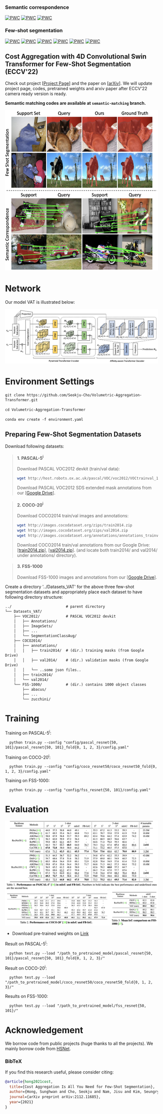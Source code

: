 ### Semantic correspondence
[![PWC](https://img.shields.io/endpoint.svg?url=https://paperswithcode.com/badge/cost-aggregation-is-all-you-need-for-few-shot/semantic-correspondence-on-spair-71k)](https://paperswithcode.com/sota/semantic-correspondence-on-spair-71k?p=cost-aggregation-is-all-you-need-for-few-shot)
[![PWC](https://img.shields.io/endpoint.svg?url=https://paperswithcode.com/badge/cost-aggregation-is-all-you-need-for-few-shot/semantic-correspondence-on-pf-willow)](https://paperswithcode.com/sota/semantic-correspondence-on-pf-willow?p=cost-aggregation-is-all-you-need-for-few-shot)
[![PWC](https://img.shields.io/endpoint.svg?url=https://paperswithcode.com/badge/cost-aggregation-is-all-you-need-for-few-shot/semantic-correspondence-on-pf-pascal)](https://paperswithcode.com/sota/semantic-correspondence-on-pf-pascal?p=cost-aggregation-is-all-you-need-for-few-shot)
### Few-shot segmentation
[![PWC](https://img.shields.io/endpoint.svg?url=https://paperswithcode.com/badge/cost-aggregation-is-all-you-need-for-few-shot/few-shot-semantic-segmentation-on-pascal-5i-1)](https://paperswithcode.com/sota/few-shot-semantic-segmentation-on-pascal-5i-1?p=cost-aggregation-is-all-you-need-for-few-shot)
[![PWC](https://img.shields.io/endpoint.svg?url=https://paperswithcode.com/badge/cost-aggregation-is-all-you-need-for-few-shot/few-shot-semantic-segmentation-on-pascal-5i-5)](https://paperswithcode.com/sota/few-shot-semantic-segmentation-on-pascal-5i-5?p=cost-aggregation-is-all-you-need-for-few-shot)
[![PWC](https://img.shields.io/endpoint.svg?url=https://paperswithcode.com/badge/cost-aggregation-is-all-you-need-for-few-shot/few-shot-semantic-segmentation-on-coco-20i-1)](https://paperswithcode.com/sota/few-shot-semantic-segmentation-on-coco-20i-1?p=cost-aggregation-is-all-you-need-for-few-shot)
[![PWC](https://img.shields.io/endpoint.svg?url=https://paperswithcode.com/badge/cost-aggregation-is-all-you-need-for-few-shot/few-shot-semantic-segmentation-on-coco-20i-5)](https://paperswithcode.com/sota/few-shot-semantic-segmentation-on-coco-20i-5?p=cost-aggregation-is-all-you-need-for-few-shot)
[![PWC](https://img.shields.io/endpoint.svg?url=https://paperswithcode.com/badge/cost-aggregation-is-all-you-need-for-few-shot/few-shot-semantic-segmentation-on-fss-1000-1)](https://paperswithcode.com/sota/few-shot-semantic-segmentation-on-fss-1000-1?p=cost-aggregation-is-all-you-need-for-few-shot)
[![PWC](https://img.shields.io/endpoint.svg?url=https://paperswithcode.com/badge/cost-aggregation-is-all-you-need-for-few-shot/few-shot-semantic-segmentation-on-fss-1000-1)](https://paperswithcode.com/sota/few-shot-semantic-segmentation-on-fss-1000-1?p=cost-aggregation-is-all-you-need-for-few-shot)

## Cost Aggregation with 4D Convolutional Swin Transformer for Few-Shot Segmentation (ECCV'22)
Check out project [[Project Page](https://seokju-cho.github.io/VAT/)] and the paper on [[arXiv](https://arxiv.org/abs/2112.11685)].
We will update project page, codes, pretrained weights and arxiv paper after ECCV'22 camera ready version is ready. 

**Semantic matching codes are available at `semantic-matching` branch.**

![alt text](./images/quali.png)

# Network

Our model VAT is illustrated below:

![alt text](./images/ARCH.png)

# Environment Settings
```
git clone https://github.com/Seokju-Cho/Volumetric-Aggregation-Transformer.git

cd Volumetric-Aggregation-Transformer

conda env create -f environment.yaml
```


## Preparing Few-Shot Segmentation Datasets
Download following datasets:

> #### 1. PASCAL-5<sup>i</sup>
> Download PASCAL VOC2012 devkit (train/val data):
> ```bash
> wget http://host.robots.ox.ac.uk/pascal/VOC/voc2012/VOCtrainval_11-May-2012.tar
> ```
> Download PASCAL VOC2012 SDS extended mask annotations from our [[Google Drive](https://drive.google.com/file/d/1uOI6VaI7rChOadKAfku8mVy_Xy_xF46j/view?usp=sharing)].

> #### 2. COCO-20<sup>i</sup>
> Download COCO2014 train/val images and annotations: 
> ```bash
> wget http://images.cocodataset.org/zips/train2014.zip
> wget http://images.cocodataset.org/zips/val2014.zip
> wget http://images.cocodataset.org/annotations/annotations_trainval2014.zip
> ```
> Download COCO2014 train/val annotations from our Google Drive: [[train2014.zip](https://drive.google.com/file/d/1vn2hhGM8XofaHxET-WadbZmxphInh2N-/view?usp=sharing)], [[val2014.zip](https://drive.google.com/file/d/1ey9Bevxd2OM4Uwf1sHb3lEhHHZ0tnuUR/view?usp=sharing)].
> (and locate both train2014/ and val2014/ under annotations/ directory).

> #### 3. FSS-1000
> Download FSS-1000 images and annotations from our [[Google Drive](https://drive.google.com/file/d/1bZ9zLeBBvZAfGSY_U760dMGgnRmFEbtq/view?usp=sharing)].

Create a directory '../Datasets_VAT' for the above three few-shot segmentation datasets and appropriately place each dataset to have following directory structure:

    ../                         # parent directory
    └── Datasets_VAT/
        ├── VOC2012/            # PASCAL VOC2012 devkit
        │   ├── Annotations/
        │   ├── ImageSets/
        │   ├── ...
        │   └── SegmentationClassAug/
        ├── COCO2014/           
        │   ├── annotations/
        │   │   ├── train2014/  # (dir.) training masks (from Google Drive) 
        │   │   ├── val2014/    # (dir.) validation masks (from Google Drive)
        │   │   └── ..some json files..
        │   ├── train2014/
        │   └── val2014/
        └── FSS-1000/           # (dir.) contains 1000 object classes
            ├── abacus/   
            ├── ...
            └── zucchini/

# Training

Training on PASCAL-5<sup>i</sup>:

      python train.py --config "config/pascal_resnet{50, 101}/pascal_resnet{50, 101}_fold{0, 1, 2, 3}/config.yaml"

Training on COCO-20<sup>i</sup>:

      python train.py --config "config/coco_resnet50/coco_resnet50_fold{0, 1, 2, 3}/config.yaml"

Training on FSS-1000:

      python train.py --config "config/fss_resnet{50, 101}/config.yaml"

# Evaluation
![alt text](./images/quantitative.png)

- Download pre-trained weights on [Link](https://drive.google.com/drive/folders/1bGaT7p_PvEAx-6HgSFBMx1slQLgCjsZ1?usp=sharing)

Result on PASCAL-5<sup>i</sup>:

      python test.py --load "/path_to_pretrained_model/pascal_resnet{50, 101}/pascal_resnet{50, 101}_fold{0, 1, 2, 3}/"

Result on COCO-20<sup>i</sup>:

      python test.py --load "/path_to_pretrained_model/coco_resnet50/coco_resnet50_fold{0, 1, 2, 3}/"

Results on FSS-1000:

      python test.py --load "/path_to_pretrained_model/fss_resnet{50, 101}/"

# Acknowledgement <a name="Acknowledgement"></a>

We borrow code from public projects (huge thanks to all the projects). We mainly borrow code from  [HSNet](https://github.com/juhongm999/hsnet).

### BibTeX
If you find this research useful, please consider citing:
````BibTeX
@article{hong2021cost,
  title={Cost Aggregation Is All You Need for Few-Shot Segmentation},
  author={Hong, Sunghwan and Cho, Seokju and Nam, Jisu and Kim, Seungryong},
  journal={arXiv preprint arXiv:2112.11685},
  year={2021}
}
````
